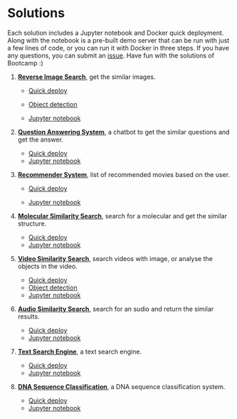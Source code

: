 # Solutions
Each solution includes a Jupyter notebook and Docker quick deployment. Along with the notebook is a pre-built demo server that can be run with just a few lines of code, or you can run it with Docker in three steps. If you have any questions, you can submit an [issue](https://github.com/milvus-io/bootcamp/issues/new/choose). Have fun with the solutions of Bootcamp :)

1. [**Reverse Image Search**](./reverse_image_search), get the similar images.

   - [Quick deploy](./reverse_image_search/quick_deploy)

   - [Object detection](./reverse_image_search/object_detection)

   - [Jupyter notebook](./reverse_image_search/reverse_image_search.ipynb)

2. [**Question Answering System**](./question_answering_system), a chatbot to get the similar questions and get the answer.

   - [Quick deploy](./question_answering_system/quick_deploy)
   -  [Jupyter notebook](./question_answering_system/question_answering.ipynb)

3. [**Recommender System**](./recommender_system), list of recommended movies based on the user.

   - [Quick deploy](./recommender_system/quick_deploy)

   - [Jupyter notebook](./recommender_system/recommender_system.ipynb)

4. [**Molecular Similarity Search**](./solutions/molecular_similarity_search), search for a molecular and get the similar structure.
   - [Quick deploy](./molecular_similarity_search/quick_deploy)
   - [Jupyter notebook](./molecular_similarity_search/molecular_search.ipynb)
5. [**Video Similarity Search**](./video_similarity_search), search videos with image, or analyse the objects in the video.
   - [Quick deploy](./video_similarity_search/quick_deploy)
   - [Object detection](./video_similarity_search/object_detection)
   - [Jupyter notebook](./video_similarity_search/video_similarity_search.ipynb)
6. [**Audio Similarity Search**](./audio_similarity_search), search for an sudio and return the similar results.
   - [Quick deploy](./audio_similarity_search/quick_deploy)
   - [Jupyter notebook](./audio_similarity_search/audio_similarity_search.ipynb)
7. [**Text Search Engine**](./text_search_engine), a text search engine.
   - [Quick deploy](./text_search_engine/quick_deploy)
   - [Jupyter notebook](./text_search_engine/text_search_engine.ipynb)
8. [**DNA Sequence Classification**](./dna_sequence_classification), a DNA sequence classification system.
   - [Quick deploy](./text_search_engine/quick_deploy)
   - [Jupyter notebook](./dna_sequence_classification/dna_sequence_classification.ipynb)
